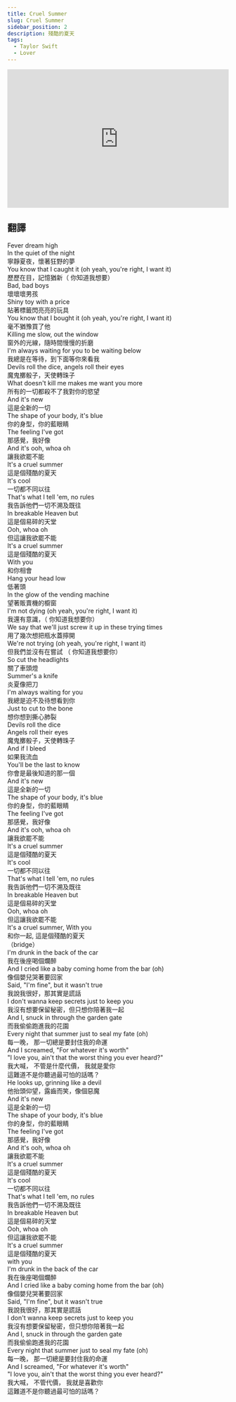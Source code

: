 ```yaml
---
title: Cruel Summer 
slug: Cruel Summer 
sidebar_position: 2
description: 殘酷的夏天
tags:
  - Taylor Swift
  - Lover
---
```



<iframe width="100%" height="315" src="https://www.youtube.com/embed/ic8j13piAhQ" title="YouTube video player" frameborder="0" allow="accelerometer; autoplay; clipboard-write; encrypted-media; gyroscope; picture-in-picture; web-share" allowfullscreen></iframe>


## 翻譯
Fever dream high  
In the quiet of the night  
寧靜夏夜，懷著狂野的夢  
You know that I caught it (oh yeah, you're right, I want it)  
歷歷在目，記憶猶新（ 你知道我想要）  
Bad, bad boys  
壞壞壞男孩  
Shiny toy with a price  
貼著標籤閃亮亮的玩具  
You know that I bought it (oh yeah, you're right, I want it)  
毫不猶豫買了他  
Killing me slow, out the window  
窗外的光線，隨時間慢慢的折磨  
I'm always waiting for you to be waiting below  
我總是在等待，到下面等你來看我  
Devils roll the dice, angels roll their eyes  
魔鬼擲骰子，天使轉珠子  
What doesn't kill me makes me want you more  
所有的一切都殺不了我對你的慾望  
And it's new  
這是全新的一切  
The shape of your body, it's blue  
你的身型，你的藍眼睛  
The feeling I've got  
那感覺，我好像  
And it's ooh, whoa oh  
讓我欲罷不能  
It's a cruel summer  
這是個殘酷的夏天  
It's cool  
一切都不同以往  
That's what I tell 'em, no rules  
我告訴他們一切不溯及既往  
In breakable Heaven but  
這是個易碎的天堂  
Ooh, whoa oh  
但這讓我欲罷不能  
It's a cruel summer  
這是個殘酷的夏天  
With you  
和你相會  
Hang your head low  
低著頭  
In the glow of the vending machine  
望著販賣機的櫥窗  
I'm not dying (oh yeah, you're right, I want it)  
我還有意識，（ 你知道我想要你）  
We say that we'll just screw it up in these trying times  
用了幾次想把瓶水蓋擰開  
We're not trying (oh yeah, you're right, I want it)  
但我們並沒有在嘗試 （ 你知道我想要你）  
So cut the headlights  
關了車頭燈  
Summer's a knife  
炎夏像把刀  
I'm always waiting for you  
我總是迫不及待想看到你  
Just to cut to the bone  
想你想到撕心肺裂  
Devils roll the dice  
Angels roll their eyes  
魔鬼擲骰子，天使轉珠子  
And if I bleed  
如果我流血  
You'll be the last to know  
你會是最後知道的那一個  
And it's new  
這是全新的一切  
The shape of your body, it's blue  
你的身型，你的藍眼睛  
The feeling I've got  
那感覺，我好像  
And it's ooh, whoa oh  
讓我欲罷不能  
It's a cruel summer  
這是個殘酷的夏天  
It's cool  
一切都不同以往  
That's what I tell 'em, no rules  
我告訴他們一切不溯及既往  
In breakable Heaven but  
這是個易碎的天堂  
Ooh, whoa oh  
但這讓我欲罷不能  
It's a cruel summer, With you  
和你一起, 這是個殘酷的夏天  
（bridge）  
I'm drunk in the back of the car  
我在後座喝個爛醉  
And I cried like a baby coming home from the bar (oh)  
像個嬰兒哭著要回家  
Said, "I'm fine", but it wasn't true  
我說我很好，那其實是謊話  
I don't wanna keep secrets just to keep you  
我沒有想要保留秘密，但只想你陪著我一起  
And I, snuck in through the garden gate  
而我偷偷跑進我的花園  
Every night that summer just to seal my fate (oh)  
每一晚， 那一切總是要封住我的命運  
And I screamed, "For whatever it's worth"  
"I love you, ain't that the worst thing you ever heard?"  
我大喊， 不管是什麼代價， 我就是愛你  
這難道不是你聽過最可怕的話嗎？  
He looks up, grinning like a devil  
他抬頭仰望，露齒而笑，像個惡魔  
And it's new  
這是全新的一切  
The shape of your body, it's blue  
你的身型，你的藍眼睛  
The feeling I've got  
那感覺，我好像  
And it's ooh, whoa oh  
讓我欲罷不能  
It's a cruel summer  
這是個殘酷的夏天  
It's cool  
一切都不同以往  
That's what I tell 'em, no rules  
我告訴他們一切不溯及既往  
In breakable Heaven but  
這是個易碎的天堂  
Ooh, whoa oh  
但這讓我欲罷不能  
It's a cruel summer  
這是個殘酷的夏天  
with you  
I'm drunk in the back of the car  
我在後座喝個爛醉  
And I cried like a baby coming home from the bar (oh)  
像個嬰兒哭著要回家  
Said, "I'm fine", but it wasn't true  
我說我很好，那其實是謊話  
I don't wanna keep secrets just to keep you  
我沒有想要保留秘密，但只想你陪著我一起  
And I, snuck in through the garden gate  
而我偷偷跑進我的花園  
Every night that summer just to seal my fate (oh)  
每一晚， 那一切總是要封住我的命運  
And I screamed, "For whatever it's worth"  
"I love you, ain't that the worst thing you ever heard?"  
我大喊， 不管代價， 我就是喜歡你  
這難道不是你聽過最可怕的話嗎？  
    
  

